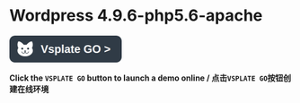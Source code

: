# Wordpress 4.9.6-php5.6-apache

<a href="https://www.vsplate.com/?docker-compose=https://github.com/vsplate/dcenvs/wordpress/4.9.6-php5.6-apache"><img alt="VSPLATE GO" src="https://raw.githubusercontent.com/vsplate/images/master/vsgo_btn.png" width="200px"></a>

**Click the `VSPLATE GO` button to launch a demo online / 点击`VSPLATE GO`按钮创建在线环境**